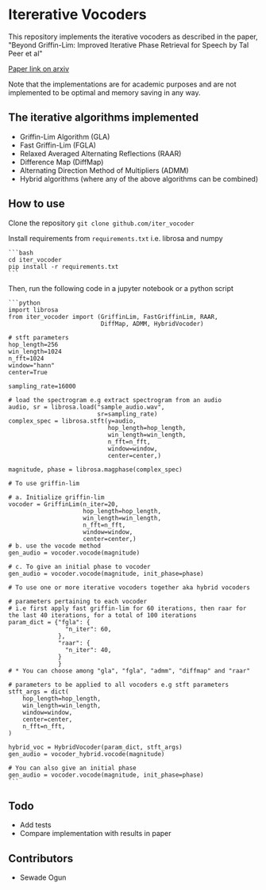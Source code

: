 # Itererative Vocoders

This repository implements the iterative vocoders as described in the paper,
"Beyond Griffin-Lim: Improved Iterative Phase Retrieval for Speech by Tal Peer et al"

[Paper link on arxiv](https://arxiv.org/abs/2205.05496)

Note that the implementations are for academic purposes and are not implemented to be optimal and memory saving in any way.

## The iterative algorithms implemented

- Griffin-Lim Algorithm (GLA)
- Fast Griffin-Lim (FGLA)
- Relaxed Averaged Alternating Reflections (RAAR)
- Difference Map (DiffMap)
- Alternating Direction Method of Multipliers (ADMM)
- Hybrid algorithms (where any of the above algorithms can be combined)

## How to use

Clone the repository
    `git clone github.com/iter_vocoder`

Install requirements from `requirements.txt` i.e. librosa and numpy

    ```bash
    cd iter_vocoder
    pip install -r requirements.txt
    ```
Then, run the following code in a jupyter notebook or a python script

    ```python
    import librosa
    from iter_vocoder import (GriffinLim, FastGriffinLim, RAAR, 
                              DiffMap, ADMM, HybridVocoder)

    # stft parameters
    hop_length=256
    win_length=1024
    n_fft=1024
    window="hann"
    center=True

    sampling_rate=16000

    # load the spectrogram e.g extract spectrogram from an audio
    audio, sr = librosa.load("sample_audio.wav", 
                             sr=sampling_rate)
    complex_spec = librosa.stft(y=audio, 
                                hop_length=hop_length, 
                                win_length=win_length,
                                n_fft=n_fft,
                                window=window,
                                center=center,)

    magnitude, phase = librosa.magphase(complex_spec)

    # To use griffin-lim

    # a. Initialize griffin-lim
    vocoder = GriffinLim(n_iter=20,
                         hop_length=hop_length, 
                         win_length=win_length,
                         n_fft=n_fft,
                         window=window,
                         center=center,)
    # b. use the vocode method 
    gen_audio = vocoder.vocode(magnitude)

    # c. To give an initial phase to vocoder
    gen_audio = vocoder.vocode(magnitude, init_phase=phase)

    # To use one or more iterative vocoders together aka hybrid vocoders

    # parameters pertaining to each vocoder
    # i.e first apply fast griffin-lim for 60 iterations, then raar for the last 40 iterations, for a total of 100 iterations
    param_dict = {"fgla": {
                    "n_iter": 60,
                  },
                  "raar": {
                    "n_iter": 40,
                  }
                  }
    # * You can choose among "gla", "fgla", "admm", "diffmap" and "raar"

    # parameters to be applied to all vocoders e.g stft parameters
    stft_args = dict(
        hop_length=hop_length,
        win_length=win_length,
        window=window,
        center=center,
        n_fft=n_fft,
    )

    hybrid_voc = HybridVocoder(param_dict, stft_args)
    gen_audio = vocoder_hybrid.vocode(magnitude)

    # You can also give an initial phase
    gen_audio = vocoder.vocode(magnitude, init_phase=phase)
    ```

## Todo

- Add tests
- Compare implementation with results in paper

## Contributors

- Sewade Ogun
